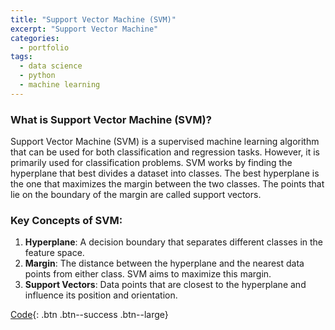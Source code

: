 ```yaml
---
title: "Support Vector Machine (SVM)"
excerpt: "Support Vector Machine"
categories:
  - portfolio
tags:
  - data science
  - python
  - machine learning
---
```

### What is Support Vector Machine (SVM)?

Support Vector Machine (SVM) is a supervised machine learning algorithm that can be used for both classification and regression tasks. However, it is primarily used for classification problems. SVM works by finding the hyperplane that best divides a dataset into classes. The best hyperplane is the one that maximizes the margin between the two classes. The points that lie on the boundary of the margin are called support vectors.

### Key Concepts of SVM:

1. **Hyperplane**: A decision boundary that separates different classes in the feature space.
2. **Margin**: The distance between the hyperplane and the nearest data points from either class. SVM aims to maximize this margin.
3. **Support Vectors**: Data points that are closest to the hyperplane and influence its position and orientation.


[Code](https://github.com/chaix026/ML_SVM){: .btn .btn--success .btn--large}

